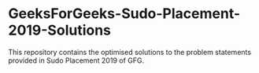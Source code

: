 # GeeksForGeeks-Sudo-Placement-2019-Solutions
This repository contains the optimised solutions to the problem statements provided in Sudo Placement 2019 of GFG.
